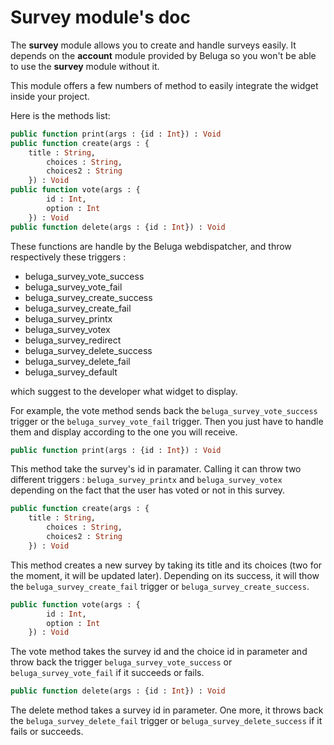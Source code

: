 Survey module's doc
===================

The __survey__ module allows you to create and handle surveys easily. It depends on the __account__ module provided by Beluga so you won't be able to use the __survey__ module without it.

This module offers a few numbers of method to easily integrate the widget inside your project.

Here is the methods list:

```Haxe
public function print(args : {id : Int}) : Void
public function create(args : {
    title : String,
		choices : String,
		choices2 : String
	}) : Void
public function vote(args : {
		id : Int,
		option : Int
	}) : Void
public function delete(args : {id : Int}) : Void
```

These functions are handle by the Beluga webdispatcher, and throw respectively these triggers :

* beluga_survey_vote_success
* beluga_survey_vote_fail
* beluga_survey_create_success
* beluga_survey_create_fail
* beluga_survey_printx
* beluga_survey_votex
* beluga_survey_redirect
* beluga_survey_delete_success
* beluga_survey_delete_fail
* beluga_survey_default

which suggest to the developer what widget to display.

For example, the vote method sends back the `beluga_survey_vote_success` trigger or the `beluga_survey_vote_fail` trigger. Then you just have to handle them and display according to the one you will receive.

```Haxe
public function print(args : {id : Int}) : Void
```

This method take the survey's id in paramater. Calling it can throw two different triggers : `beluga_survey_printx` and `beluga_survey_votex` depending on the fact that the user has voted or not in this survey.

```Haxe
public function create(args : {
    title : String,
		choices : String,
		choices2 : String
	}) : Void
```

This method creates a new survey by taking its title and its choices (two for the moment, it will be updated later). Depending on its success, it will thow the `beluga_survey_create_fail` trigger or `beluga_survey_create_success`.

```Haxe
public function vote(args : {
		id : Int,
		option : Int
	}) : Void
```

The vote method takes the survey id and the choice id in parameter and throw back the trigger `beluga_survey_vote_success` or `beluga_survey_vote_fail` if it succeeds or fails.

```Haxe
public function delete(args : {id : Int}) : Void
```

The delete method takes a survey id in parameter. One more, it throws back the `beluga_survey_delete_fail` trigger or `beluga_survey_delete_success` if it fails or succeeds.
